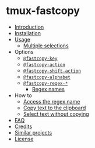 # tmux-fastcopy

- [Introduction](intro.md)
- [Installation](install.md)
- [Usage](usage.md)
    - [Multiple selections](multi-select.md)
- Options
    - [`@fastcopy-key`](opt-key.md)
    - [`@fastcopy-action`](opt-action.md)
    - [`@fastcopy-shift-action`](opt-shift-action.md)
    - [`@fastcopy-alphabet`](opt-alphabet.md)
    - [`@fastcopy-regex-*`](opt-regex.md)
        - [Regex names](regex-names.md)
- How to
    - [Access the regex name](howto-regex-name.md)
    - [Copy text to the clipboard](howto-clipboard.md)
    - [Select text without copying](howto-select.md)
- [FAQ](faq.md)
- [Credits](credits.md)
- [Similar projects](similar.md)
- [License](license.md)
